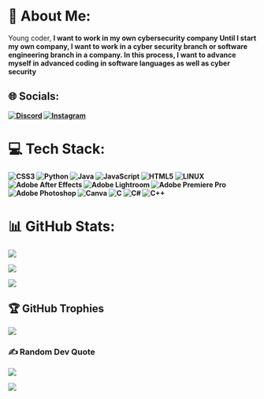 # 💫 About Me:

Young coder, <b>I want to work in my own cybersecurity company
<b>Until I start my own company, I want to work in a cyber security branch or software engineering branch in a company. <b>In this process, I want to advance myself in advanced coding in software languages as well as cyber security

## 🌐 Socials:

[![Discord](https://img.shields.io/badge/Discord-%237289DA.svg?logo=discord&logoColor=white)](https://discord.gg/H0dg4m#7081) [![Instagram](https://img.shields.io/badge/Instagram-%23E4405F.svg?logo=Instagram&logoColor=white)](https://instagram.com/H0dg4m)

# 💻 Tech Stack:

![CSS3](https://img.shields.io/badge/css3-%231572B6.svg?style=for-the-badge&logo=css3&logoColor=white) ![Python](https://img.shields.io/badge/python-3670A0?style=for-the-badge&logo=python&logoColor=ffdd54) ![Java](https://img.shields.io/badge/java-%23ED8B00.svg?style=for-the-badge&logo=java&logoColor=white) ![JavaScript](https://img.shields.io/badge/javascript-%23323330.svg?style=for-the-badge&logo=javascript&logoColor=%23F7DF1E) ![HTML5](https://img.shields.io/badge/html5-%23E34F26.svg?style=for-the-badge&logo=html5&logoColor=white) ![LINUX](https://img.shields.io/badge/Linux-FCC624?style=for-the-badge&logo=linux&logoColor=black) ![Adobe After Effects](https://img.shields.io/badge/Adobe%20After%20Effects-9999FF.svg?style=for-the-badge&logo=Adobe%20After%20Effects&logoColor=white) ![Adobe Lightroom](https://img.shields.io/badge/Adobe%20Lightroom-31A8FF.svg?style=for-the-badge&logo=Adobe%20Lightroom&logoColor=white) ![Adobe Premiere Pro](https://img.shields.io/badge/Adobe%20Premiere%20Pro-9999FF.svg?style=for-the-badge&logo=Adobe%20Premiere%20Pro&logoColor=white) ![Adobe Photoshop](https://img.shields.io/badge/adobephotoshop-%2331A8FF.svg?style=for-the-badge&logo=adobephotoshop&logoColor=white) ![Canva](https://img.shields.io/badge/Canva-%2300C4CC.svg?style=for-the-badge&logo=Canva&logoColor=white) ![C](https://img.shields.io/badge/c-%2300599C.svg?style=for-the-badge&logo=c&logoColor=white) ![C#](https://img.shields.io/badge/c%23-%23239120.svg?style=for-the-badge&logo=c-sharp&logoColor=white) ![C++](https://img.shields.io/badge/c++-%2300599C.svg?style=for-the-badge&logo=c%2B%2B&logoColor=white)

# 📊 GitHub Stats:

![](https://github-readme-stats.vercel.app/api?username=H0dg4m&theme=dark&hide_border=false&include_all_commits=false&count_private=false)<br/>

![](https://github-readme-streak-stats.herokuapp.com/?user=H0dg4m&theme=dark&hide_border=false)<br/>

![](https://github-readme-stats.vercel.app/api/top-langs/?username=H0dg4m&theme=dark&hide_border=false&include_all_commits=false&count_private=false&layout=compact)

## 🏆 GitHub Trophies

![](https://github-profile-trophy.vercel.app/?username=H0dg4m&theme=nord&no-frame=false&no-bg=true&margin-w=4)

### ✍️ Random Dev Quote

![](https://quotes-github-readme.vercel.app/api?type=horizontal&theme=radical)


[![](https://visitcount.itsvg.in/api?id=H0dg4m&icon=2&color=8)](https://visitcount.itsvg.in)

<!-- Proudly created with GPRM ( https://gprm.itsvg.in ) -->







 

